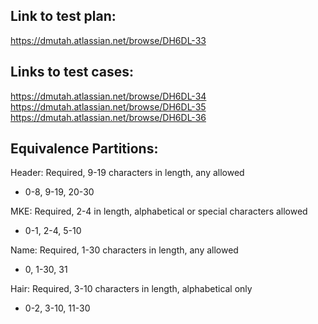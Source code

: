 Link to test plan: 
---------------------------------------------------------
https://dmutah.atlassian.net/browse/DH6DL-33

Links to test cases:
---------------------------------------------------------
https://dmutah.atlassian.net/browse/DH6DL-34<br/>
https://dmutah.atlassian.net/browse/DH6DL-35<br/>
https://dmutah.atlassian.net/browse/DH6DL-36<br/>

Equivalence Partitions:
---------------------------------------------------------
Header: Required, 9-19 characters in length, any allowed

- 0-8, 9-19, 20-30

MKE: Required, 2-4 in length, alphabetical or special characters allowed
- 0-1, 2-4, 5-10

Name: Required, 1-30 characters in length, any allowed
- 0, 1-30, 31

Hair: Required, 3-10 characters in length, alphabetical only
- 0-2, 3-10, 11-30



